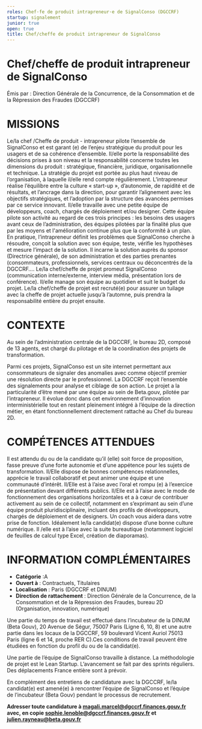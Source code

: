 ```yaml
---
roles: Chef·fe de produit intrapreneur·e de SignalConso (DGCCRF)
startup: signalement
junior: true 
open: true 
title: Chef/cheffe de produit intrapreneur de SignalConso
---
```


# Chef/cheffe de produit intrapreneur de SignalConso


Émis par : Direction Générale de la Concurrence, de la Consommation et de la Répression des Fraudes (DGCCRF)


# MISSIONS 

Le/la chef /Cheffe de produit - intrapreneur pilote l’ensemble de SignalConso et est garant (e) de l’enjeu stratégique du produit pour les usagers et de sa cohérence d’ensemble.
Il/elle porte la responsabilité des décisions prises à son niveau et la responsabilité concerne toutes les dimensions du produit : stratégique, financière, juridique, organisationnelle et technique.
La stratégie du projet est portée au plus haut niveau de l’organisation, à laquelle il/elle rend compte régulièrement. 
L’intrapreneur réalise l’équilibre entre la culture « start-up », d’autonomie, de rapidité et de résultats, et l’ancrage dans la direction, pour garantir l’alignement avec les objectifs stratégiques, et l’adoption par la structure des avancées permises par ce service innovant. 
Il/elle travaille avec une petite équipe de développeurs, coach, chargés de déploiement et/ou designer. Cette équipe pilote son activité au regard de ces trois principes : les besoins des usagers avant ceux de l’administration, des équipes pilotées par la finalité plus que par les moyens et l'amélioration continue plus que la conformité à un plan. 
En pratique, l’intrapreneur définit les problèmes que SignalConso cherche à résoudre, conçoit la solution avec son équipe, teste, vérifie les hypothèses et mesure l’impact de la solution. Il incarne la solution auprès du sponsor (Directrice générale), de son administration et des parties prenantes (consommateurs, professionnels, services centraux ou déconcentrés de la DGCCRF…. Le/la chef/cheffe de projet promeut SignalConso (communication interne/externe, interview média, présentation lors de conférence). Il/elle manage son équipe au quotidien et suit le budget du projet.
Le/la chef/cheffe de projet est recruté(e) pour assurer un tuilage avec la cheffe de projet actuelle jusqu’à l’automne, puis prendra la responsabilité entière du projet ensuite.


# CONTEXTE  

Au sein de l’administration centrale de la DGCCRF, le bureau 2D, composé de 13 agents, est chargé du pilotage et de la coordination des projets de transformation. 

Parmi ces projets, SignalConso est un site internet permettant aux consommateurs de signaler des anomalies avec comme objectif premier une résolution directe par le professionnel. La DGCCRF reçoit l’ensemble des signalements pour analyse et ciblage de son action. Le projet a la particularité d’être mené par une équipe au sein de Beta.gouv, pilotée par l’intrapreneur. Il évolue donc dans cet environnement d’innovation interministérielle tout en restant pleinement intégré à l’équipe de la direction métier, en étant fonctionnellement directement rattaché au Chef du bureau 2D.

# COMPÉTENCES ATTENDUES 

Il est attendu du ou de la candidate qu’il (elle) soit force de proposition, fasse preuve d’une forte autonomie et d’une appétence pour les sujets de transformation.
Il/Elle dispose de bonnes compétences relationnelles, apprécie le travail collaboratif et peut animer une équipe et une communauté d’intérêt. Il/Elle est à l’aise avec l’oral et rompu (e) à l’exercice de présentation devant différents publics. Il/Elle est à l’aise avec le mode de fonctionnement des organisations horizontales et a à cœur de contribuer activement au sein de ce collectif, notamment en s’exprimant au sein d’une équipe produit pluridisciplinaire, incluant des profils de développeurs, chargés de déploiement et de designers.
Un coach vous aidera dans votre prise de fonction. Idéalement le/la candidat(e) dispose d’une bonne culture numérique. Il /elle est à l’aise avec la suite bureautique (notamment logiciel de feuilles de calcul type Excel, création de diaporamas).


# INFORMATION COMPLÉMENTAIRES  

- **Catégorie** :A
- **Ouvert à** : Contractuels, Titulaires
- **Localisation** : Paris (DGCCRF et DINUM)
- **Direction de rattachement** : Direction Générale de la Concurrence, de la Consommation et de la Répression des Fraudes, bureau 2D (Organisation, innovation, numérique)

Une partie du temps de travail est effectué dans l’incubateur de la DINUM (Beta Gouv), 20 Avenue de Ségur, 75007 Paris (Ligne 6, 10, 8) et une autre partie dans les locaux de la DGCCRF, 59 boulevard Vicent Auriol 75013 Paris (ligne 6 et 14, proche RER C).Ces conditions de travail peuvent être étudiées en fonction du profil du ou de la candidat(e).

Une partie de l’équipe de SignalConso travaille à distance. La méthodologie de projet est le Lean Startup. L’avancement se fait par des sprints réguliers. Des déplacements France entière sont à prévoir.

En complément des entretiens de candidature avec la DGCCRF, le/la candidat(e) est amené(e) à rencontrer l’équipe de SignalConso et l’équipe de l’incubateur (Beta Gouv) pendant le processus de recrutement.

**Adresser toute candidature à magali.marcel@dgccrf.finances.gouv.fr avec, en copie sophie.lenoble@dgccrf.finances.gouv.fr et julien.rayneau@beta.gouv.fr**



